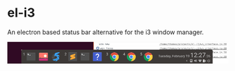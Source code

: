 # el-i3

An electron based status bar alternative for the i3 window manager.

![el-i3](screenshot.png)
